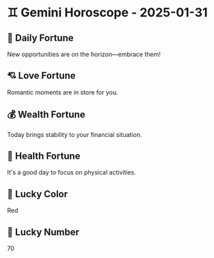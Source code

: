 # ♊ Gemini Horoscope - 2025-01-31

## 🎯 Daily Fortune

New opportunities are on the horizon—embrace them!

## 💘 Love Fortune

Romantic moments are in store for you.

## 💰 Wealth Fortune

Today brings stability to your financial situation.

## 🌱 Health Fortune

It's a good day to focus on physical activities.

## 🎨 Lucky Color

Red

## 🔢 Lucky Number

70
